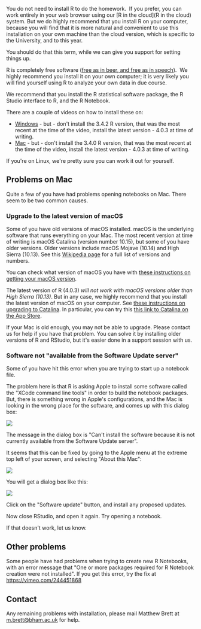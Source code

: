 You do not need to install R to do the homework.  If you prefer, you can work
entirely in your web browser using our [R in the
cloud](R in the cloud) system.  But we do highly recommend that you install
R on your computer, because you will find that it is more natural and
convenient to use this installation on your own machine than the cloud version,
which is specific to the University, and to this year.

You should do that this term, while we can give you support for setting things
up.

R is completely free software ([free as in beer, and free as in
speech](https://www.gnu.org/philosophy/free-sw.html)).  We highly recommend you
install it on your own computer; it is very likely you will find yourself using
R to analyze your own data in due course.

We recommend that you install the R statistical software package, the R Studio
interface to R, and the R Notebook.

There are a couple of videos on how to install these on:

-   [Windows](http://vimeo.com/239492022) - but - don\'t install the
    3.4.2 R version, that was the most recent at the time of the video,
    install the latest version - 4.0.3 at time of writing.
-   [Mac](http://vimeo.com/239497938) - but - don\'t install the 3.4.0 R
    version, that was the most recent at the time of the video, install
    the latest version - 4.0.3 at time of writing.

If you're on Linux, we're pretty sure you can work it out for yourself.

## Problems on Mac

Quite a few of you have had problems opening notebooks on Mac.  There seem to
be two common causes.

### Upgrade to the latest version of macOS

Some of you have old versions of macOS installed. macOS is the underlying
software that runs everything on your Mac.  The most recent version at time of
writing is macOS Catalina (version number 10.15), but some of you have older
versions.  Older versions include macOS Mojave (10.14) and High Sierra (10.13).
See this [Wikipedia page](https://en.wikipedia.org/wiki/MacOS_version_history)
for a full list of versions and numbers.

You can check what version of macOS you have with [these instructions on
getting your macOS version](https://support.apple.com/en-us/HT201260).

The latest version of R (4.0.3) *will not work with macOS versions older than
High Sierra (10.13)*.  But in any case, we highly recommend that you install
the latest version of macOS on your computer.  See [these instructions on
upgrading to Catalina](https://support.apple.com/en-us/HT201475).  In
particular, you can try this [this link to Catalina on the App
Store](https://apps.apple.com/us/app/macos-catalina/id1466841314).

If your Mac is old enough, you may not be able to upgrade.  Please contact us
for help if you have that problem.  You can solve it by installing older
versions of R and RStudio, but it's easier done in a support session with us.

### Software not "available from the Software Update server"

Some of you have hit this error when you are trying to start up a notebook
file.

The problem here is that R is asking Apple to install some software called the
"XCode command line tools" in order to build the notebook packages.  But, there is something wrong in Apple's configurations, and the Mac is looking in the wrong place for the software, and comes up with this dialog box:

![](../file_contents/course%20files/images/xcode_cli_error.png)

The message in the dialog box is "Can't install the software because it is not
currently available from the Software Update server".

It seems that this can be fixed by going to the Apple menu at the extreme top left of your screen, and selecting "About this Mac":

![](../file_contents/course%20files/images/about_this_mac.png)

You will get a dialog box like this:

![](../file_contents/course%20files/images/about_mac_dialog.png)

Click on the "Software update" button, and install any proposed updates.

Now close RStudio, and open it again.  Try opening a notebook.

If that doesn't work, let us know.

## Other problems

Some people have had problems when trying to create new R Notebooks, with an
error message that "One or more packages required for R Notebook creation were
not installed".  If you get this error, try the fix at
<https://vimeo.com/244451868>

## Contact

Any remaining problems with installation, please mail Matthew Brett
at <m.brett@bham.ac.uk> for help.
